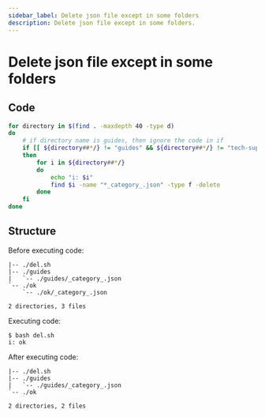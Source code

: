 ```yaml
---
sidebar_label: Delete json file except in some folders
description: Delete json file except in some folders.
---
```


# Delete json file except in some folders

## Code

```bash
for directory in $(find . -maxdepth 40 -type d)
do
    # if directory name is guides, then ignore the code in if
    if [[ ${directory##*/} != "guides" && ${directory##*/} != "tech-support" && ${directory##*/} != "." && ${directory##*/} != "notes" ]]
    then
        for i in ${directory##*/}
        do
            echo "i: $i"
            find $i -name "*_category_.json" -type f -delete
        done
    fi
done
```

## Structure

Before executing code:

```
|-- ./del.sh
|-- ./guides
|   `-- ./guides/_category_.json
`-- ./ok
    `-- ./ok/_category_.json

2 directories, 3 files
```

Executing code:

```
$ bash del.sh 
i: ok
```

After executing code:

``` 
|-- ./del.sh
|-- ./guides
|   `-- ./guides/_category_.json
`-- ./ok

2 directories, 2 files
```